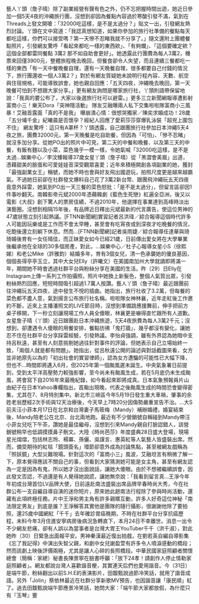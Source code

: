 藝人丫頭（詹子晴）除了副業經營有聲有色之外，仍不忘把握時間出遊，她近日參加一個5天4夜的沖繩旅行團，沒想到卻因為餐點內容過於寒酸引發不滿，氣到在Threads上發文開嗆：「32000吃這樣，是不是太過分？」貼文一出，引發網友熱烈討論。丫頭在文中寫道：「我認真想知道，如果你參加的旅行社準備的餐點每天都吃這樣，你們可以接受嗎？第一天慘不忍睹我就不分享了。」隨文還附上團體餐點照片，引發網友驚呼「看起來都吃一樣的東西欸」、「有夠爛」、「這個要確定欸？ 這個全部都雷同餐點 3萬2 那不如自助會更好」。她透露此行團費為每人3萬2，機票來回僅3900元，整體旅程晚去晚回，但餐食卻令人失望，而且連續三餐都吃一樣的東西「有一天中餐晚餐自理，還有一天晚餐自理，很多都要自己付錢的情況下，旅行團還收一個人3萬2？」對於有網友質疑她未說明行程內容、天數、航空與住宿規格，可能導致誤會，她也親自回應：「五天四夜，沖繩晚去晚回，第一天晚餐可怕到不想跟大家分享。」更有網友詢問是哪家旅行社，丫頭則語帶保留地說：「我真的要公布了，大家以後選旅行社可以避雷。」更多三立新聞網報導遭影射富商小三！樂天Dora「突神隱活動」 隊友艾融曝兩人私下交集啦啦隊富商小三風暴！艾融首露面「真的不是我」 曝崩潰心情：很想哭獨家／陳奕求婚成功！28歲「五分埔千金」紀曦晨是否懷孕？經紀人回應了愛莉莎莎穿爆乳泳裝「超兇上圍包不住」 網友驚呼：這只有A罩杯？丫頭透露，自己跟團旅行社參加日本沖繩5天4夜之旅，團費32000元，第一天晚餐是吃自助餐，但因為「可怕」、「慘不忍睹」就沒多加分享。從她PO出的照片中可見，第二天的中餐和晚餐、以及第三天的中餐，有飯有麵以及小菜，菜色幾乎一模一樣，令她氣喊「32000吃這樣，是不是太過...娛樂中心／李汶臻報導37歲女星丫頭（詹子晴）從「黑澀會美眉」出道，憑藉甜美的臉蛋和可愛娃娃音深受觀眾喜愛；近年來積極開創各項副業的她，獲封「最強副業女王」稱號，而她不時也會與好友飛出國遊玩，拍照尺度更是越來越霸氣。不過她日前卻在社群發文爆料自己花了3萬2新台幣、跟團飛沖繩玩五天四夜竟意外踩雷，她氣到PO出一天三餐的菜色怒批：「是不是太過分」，但留言區卻因1件事吵翻天。南韓影帝元斌2000年憑藉韓劇《藍色生死戀》紅遍全亞洲，後又以電影《大叔》創下驚人的票房佳績，不過2010年，他選擇在事業達到高峰時淡出演藝圈。沒想到相隔15年後，有品牌近日釋出元斌最新的代言廣告，使這位男神的47歲狀態立刻引起熱議。[FTNN新聞網]實習記者呂洪瑋／綜合報導這個時代許多人可能因玩樂或是工作而不會太早睡，甚至會有吃宵夜或到深夜才吃晚餐的情況，吃飽後還立刻躺下休息。然而...[FTNN新聞網]記者吳雨婕／綜合報導任達華與琦琦婚後育有一女任晴佳，而正妹愛女如今已經21歲，日前傳出愛女將在大學畢業後繼承他在全球的30多個房產，對此，...娛樂中心／杜子心報導女星小S（徐熙娣）和老公Mike（許雅鈞）結婚多年，育有3個女兒，清一色承襲她的優良基因，個個長得亭亭玉立，其中大女兒Elly（許曦文）在美國南加州大學就讀即將滿一年，期間她不時會透過社群平台與粉絲分享在美國的生活。昨（29）日Elly在Instagram上傳一系列工作拍攝照，照片中她換上新髮色，整個人氣質出眾，引發粉絲熱烈回應，短短時間吸引超過1.7萬人按讚。藝人丫頭（詹子晴）最近跟團前往沖繩玩五天四夜，途中發生不悅的插曲。她指出，旅行社收了3.2萬，但每餐的菜色都不盡人意，氣到揚言公布旅行社名稱。啦啦隊女神林襄，近年走紅後工作邀約不斷，近來上主播潘照文的LIVE節目時，沒想到準備跳應援舞前，伸手把前方桌子移開，下一秒立刻讓現場工作人員全傻眼，林襄更是嚇得直忙跟所有人道歉。女星詹子晴（丫頭）近日跟團赴日本沖繩旅遊，5天4夜旅費為每人3萬2千元；沒想到，卻遭遇令人傻眼的用餐安排，餐點彷彿「鬼打牆」，幾乎都沒有變化，讓她忍不住在社群平台分享踩雷經驗，引發熱議。李怡貞強調，雖有外界認為她暗中支持呂秋遠，甚至有人刻意挑剔她過往針對事件的評論，但她表示自己立場始終一致，「兩個人就是都有問題」。她指出，從呂秋遠公開的論述與對話截圖來看，女方並非她原先以為的「初出社會的實習律師」，認為女方遭騙的可能性已大幅下降，但也不...時間即將邁入6月，但2025年第一個颱風遲未誕生。中央氣象署日前提到，受到太平洋高壓勢力較強影響，至今尚未有颱風生成，若在5月底仍未生成颱風，將會寫下自2016年來最晚紀錄，如今看起來即將成真。日本氣象預報員片山由紀子在日本Yahoo專欄指出，首颱出現晚，代表之後颱風生成的時間恐會變得密集，尤其在7、8月特別集中。新北市三峽區今年5月19日發生重大車禍，肇事的余姓老翁歷經2次手術與12天治療後，今天早上7時20分因傷勢嚴重宣告不治。...大S前夫汪小菲本月17日在北京和台灣妻子馬筱梅（Mandy）補辦婚禮，婚宴結束後，Mandy陪老公在北京、台北兩地跑。最近有不少營銷號自稱碰到Mandy帶汪小菲女兒吃下午茶，讚她是最佳繼母，沒想到引來Mandy親自打臉認錯人，該營銷號稍早也低調摸摸鼻子刪文。大陸《時尚芭莎》年度盛典28日盛大登場，現場星光熠熠，包括林志玲、楊冪、孫儷、吳謹言、惠英紅等人氣藝人皆盛裝出席。然而，備受期待的紅毯「鏡頭簽名」環節卻意外成為討論焦點，甚至被網友戲稱為「照妖鏡」大型災難現場。針對這次的「富商小三」風波，艾融坦言有稍微了解一下，原本覺得應該不關自己的事，但看到大家猜測她可能是女主角，甚至有網友認為一定是因為有鬼，所以她才沒出面說話，讓她大傻眼。由於不想被繼續誤會，因此發文否認，不過還是有人覺得她說謊，讓她無奈說：「我看到留言真...王淨今年年初成台灣首位LV品牌大使，日前遠赴南法盛裝出席品牌早春時尚大秀，今在社群公布一支自編自導自演的迷你短片，原來她此趟南法行程除了參與時尚活動，還藏有此項終極任務。片中王淨和男主角有許多親暱互動，許多人好奇這位神秘「南法限定男友」到底是誰？王淨解答其實他是團隊的隨行攝影，很謝謝他除了要拍照，還25歲中國網紅「千千」去年確診胃癌晚期，不時在社群平台分享抗癌歷程，未料今年3月住進安寧病房後病況急轉直下，本月24日不幸離世。消息一出令不少網友悲痛，卻有人誤以為當事者是台灣大胃王YouTuber千千（洪千淑），對此她昨（30）日緊急出面報平安。男神秦漢最近復出拍戲，在劉若英自編自導影集《忘了我記得》中演出失智父親，和劇中女兒謝盈萱有許多令人噴淚感動的橋段；然而該劇上映後評價兩極，尤其是讓人心碎的長照橋段。中華民國家庭照顧者關懷總會（簡稱：家總）秘書長陳景寧在臉書呼籲：「放下24孝！請創作人停止情勒家庭照顧者」。網友都說台灣人喜歡諧音梗，其實連天后們也愛用諧音。今（31日）是端午節，粉絲翻出以前S.H.E的表演影片，田馥甄說過節冷笑話，就用了諧音成語。另外「Jolin」蔡依林最近在社群分享新歌MV預告，也因諧音讓「康民順」紅了。過去田馥甄說端午節應景冷笑話，她問大家：「端午節大家都放假，為什麼只有『玉琴』要